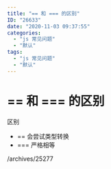 ```yaml
---
title: "== 和 === 的区别"
ID: "26633"
date: "2020-11-03 09:37:55"
categories: 
  - "js 常见问题"
  - "默认"
tags: 
  - "js 常见问题"
  - "默认"
---
```


# == 和 === 的区别

区别

- \== 会尝试类型转换
- \=== 严格相等

/archives/25277
